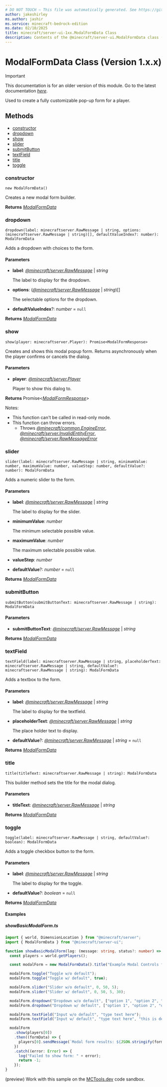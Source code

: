 ```yaml
---
# DO NOT TOUCH — This file was automatically generated. See https://github.com/mojang/minecraftapidocsgenerator to modify descriptions, examples, etc.
author: jakeshirley
ms.author: jashir
ms.service: minecraft-bedrock-edition
ms.date: 02/10/2025
title: minecraft/server-ui-1xx.ModalFormData Class
description: Contents of the @minecraft/server-ui.ModalFormData class (Version 1.x.x).
---
```

# ModalFormData Class (Version 1.x.x)

> [!IMPORTANT]
> This documentation is for an older version of this module. Go to the latest documentation [*here*](../../../scriptapi/minecraft/server-ui/ModalFormData.md).

Used to create a fully customizable pop-up form for a player.

## Methods
- [constructor](#constructor)
- [dropdown](#dropdown)
- [show](#show)
- [slider](#slider)
- [submitButton](#submitbutton)
- [textField](#textfield)
- [title](#title)
- [toggle](#toggle)

### **constructor**
`
new ModalFormData()
`

Creates a new modal form builder.

**Returns** [*ModalFormData*](ModalFormData.md)

### **dropdown**
`
dropdown(label: minecraftserver.RawMessage | string, options: (minecraftserver.RawMessage | string)[], defaultValueIndex?: number): ModalFormData
`

Adds a dropdown with choices to the form.

#### **Parameters**
- **label**: [*@minecraft/server.RawMessage*](../../../priorscriptapi/minecraft/server-1xx/RawMessage.md) | *string*
  
  The label to display for the dropdown.
- **options**: ([*@minecraft/server.RawMessage*](../../../priorscriptapi/minecraft/server-1xx/RawMessage.md) | *string*)[]
  
  The selectable options for the dropdown.
- **defaultValueIndex**?: *number* = `null`

**Returns** [*ModalFormData*](ModalFormData.md)

### **show**
`
show(player: minecraftserver.Player): Promise<ModalFormResponse>
`

Creates and shows this modal popup form. Returns asynchronously when the player confirms or cancels the dialog.

#### **Parameters**
- **player**: [*@minecraft/server.Player*](../../../priorscriptapi/minecraft/server-1xx/Player.md)
  
  Player to show this dialog to.

**Returns** Promise&lt;[*ModalFormResponse*](ModalFormResponse.md)&gt;
  
Notes:
- This function can't be called in read-only mode.
- This function can throw errors.
  - Throws [*@minecraft/common.EngineError*](../../../scriptapi/minecraft/common/EngineError.md), [*@minecraft/server.InvalidEntityError*](../../../priorscriptapi/minecraft/server-1xx/InvalidEntityError.md), [*@minecraft/server.RawMessageError*](../../../priorscriptapi/minecraft/server-1xx/RawMessageError.md)

### **slider**
`
slider(label: minecraftserver.RawMessage | string, minimumValue: number, maximumValue: number, valueStep: number, defaultValue?: number): ModalFormData
`

Adds a numeric slider to the form.

#### **Parameters**
- **label**: [*@minecraft/server.RawMessage*](../../../priorscriptapi/minecraft/server-1xx/RawMessage.md) | *string*
  
  The label to display for the slider.
- **minimumValue**: *number*
  
  The minimum selectable possible value.
- **maximumValue**: *number*
  
  The maximum selectable possible value.
- **valueStep**: *number*
- **defaultValue**?: *number* = `null`

**Returns** [*ModalFormData*](ModalFormData.md)

### **submitButton**
`
submitButton(submitButtonText: minecraftserver.RawMessage | string): ModalFormData
`

#### **Parameters**
- **submitButtonText**: [*@minecraft/server.RawMessage*](../../../priorscriptapi/minecraft/server-1xx/RawMessage.md) | *string*

**Returns** [*ModalFormData*](ModalFormData.md)

### **textField**
`
textField(label: minecraftserver.RawMessage | string, placeholderText: minecraftserver.RawMessage | string, defaultValue?: minecraftserver.RawMessage | string): ModalFormData
`

Adds a textbox to the form.

#### **Parameters**
- **label**: [*@minecraft/server.RawMessage*](../../../priorscriptapi/minecraft/server-1xx/RawMessage.md) | *string*
  
  The label to display for the textfield.
- **placeholderText**: [*@minecraft/server.RawMessage*](../../../priorscriptapi/minecraft/server-1xx/RawMessage.md) | *string*
  
  The place holder text to display.
- **defaultValue**?: [*@minecraft/server.RawMessage*](../../../priorscriptapi/minecraft/server-1xx/RawMessage.md) | *string* = `null`

**Returns** [*ModalFormData*](ModalFormData.md)

### **title**
`
title(titleText: minecraftserver.RawMessage | string): ModalFormData
`

This builder method sets the title for the modal dialog.

#### **Parameters**
- **titleText**: [*@minecraft/server.RawMessage*](../../../priorscriptapi/minecraft/server-1xx/RawMessage.md) | *string*

**Returns** [*ModalFormData*](ModalFormData.md)

### **toggle**
`
toggle(label: minecraftserver.RawMessage | string, defaultValue?: boolean): ModalFormData
`

Adds a toggle checkbox button to the form.

#### **Parameters**
- **label**: [*@minecraft/server.RawMessage*](../../../priorscriptapi/minecraft/server-1xx/RawMessage.md) | *string*
  
  The label to display for the toggle.
- **defaultValue**?: *boolean* = `null`

**Returns** [*ModalFormData*](ModalFormData.md)

#### Examples

##### ***showBasicModalForm.ts***

```typescript
import { world, DimensionLocation } from "@minecraft/server";
import { ModalFormData } from "@minecraft/server-ui";

function showBasicModalForm(log: (message: string, status?: number) => void, targetLocation: DimensionLocation) {
  const players = world.getPlayers();

  const modalForm = new ModalFormData().title("Example Modal Controls for §o§7ModalFormData§r");

  modalForm.toggle("Toggle w/o default");
  modalForm.toggle("Toggle w/ default", true);

  modalForm.slider("Slider w/o default", 0, 50, 5);
  modalForm.slider("Slider w/ default", 0, 50, 5, 30);

  modalForm.dropdown("Dropdown w/o default", ["option 1", "option 2", "option 3"]);
  modalForm.dropdown("Dropdown w/ default", ["option 1", "option 2", "option 3"], 2);

  modalForm.textField("Input w/o default", "type text here");
  modalForm.textField("Input w/ default", "type text here", "this is default");

  modalForm
    .show(players[0])
    .then((formData) => {
      players[0].sendMessage(`Modal form results: ${JSON.stringify(formData.formValues, undefined, 2)}`);
    })
    .catch((error: Error) => {
      log("Failed to show form: " + error);
      return -1;
    });
}
```

(preview) Work with this sample on the [MCTools.dev](https://mctools.dev/?open=gp/showBasicModalForm.ts) code sandbox.
